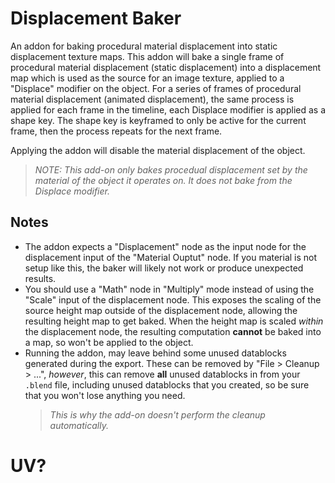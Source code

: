 # Displacement Baker
An addon for baking procedural material displacement into static displacement texture maps. This addon will bake a single frame of procedural material displacement (static displacement) into a displacement map which is used as the source for an image texture, applied to a "Displace" modifier on the object. For a series of frames of procedural material displacement (animated displacement), the same process is applied for each frame in the timeline, each Displace modifier is applied as a shape key. The shape key is keyframed to only be active for the current frame, then the process repeats for the next frame.

Applying the addon will disable the material displacement of the object.

> *NOTE: This add-on only bakes procedual displacement set by the material of the object it operates on. It does not bake from the Displace modifier.*

## Notes
- The addon expects a "Displacement" node as the input node for the displacement input of the "Material Ouptut" node. If you material is not setup like this, the baker will likely not work or produce unexpected results.
- You should use a "Math" node in "Multiply" mode instead of using the "Scale" input of the displacement node. This exposes the scaling of the source height map outside of the displacement node, allowing the resulting height map to get baked. When the height map is scaled *within* the displacement node, the resulting computation **cannot** be baked into a map, so won't be applied to the object.
- Running the addon, may leave behind some unused datablocks generated during the export. These can be removed by "File > Cleanup > ...", *however*, this can remove **all** unused datablocks in from your `.blend` file, including unused datablocks that you created, so be sure that you won't lose anything you need.
    > *This is why the add-on doesn't perform the cleanup automatically.*

# UV?